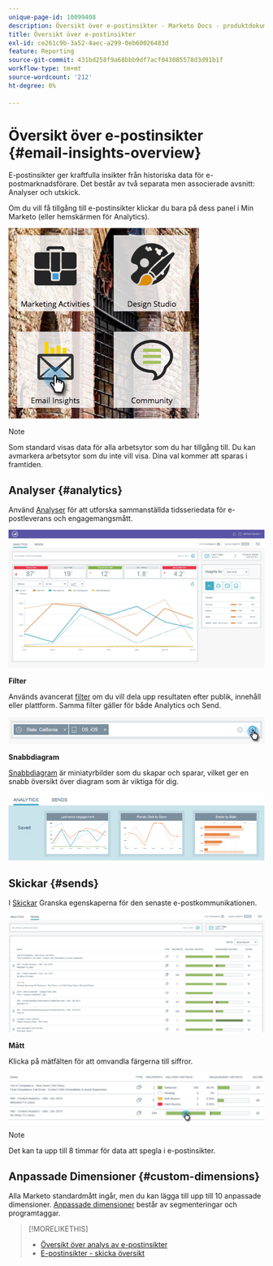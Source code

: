 ```yaml
---
unique-page-id: 10099408
description: Översikt över e-postinsikter - Marketo Docs - produktdokumentation
title: Översikt över e-postinsikter
exl-id: ce261c9b-3a52-4aec-a299-0eb60026483d
feature: Reporting
source-git-commit: 431bd258f9a68bbb9df7acf043085578d3d91b1f
workflow-type: tm+mt
source-wordcount: '212'
ht-degree: 0%

---
```


# Översikt över e-postinsikter {#email-insights-overview}

E-postinsikter ger kraftfulla insikter från historiska data för e-postmarknadsförare. Det består av två separata men associerade avsnitt: Analyser och utskick.

Om du vill få tillgång till e-postinsikter klickar du bara på dess panel i Min Marketo (eller hemskärmen för Analytics).

![](assets/icon.png)

>[!NOTE]
>
>Som standard visas data för alla arbetsytor som du har tillgång till. Du kan avmarkera arbetsytor som du inte vill visa. Dina val kommer att sparas i framtiden.

## Analyser {#analytics}

Använd [Analyser](/help/marketo/product-docs/reporting/email-insights/email-insights-analytics-overview.md) för att utforska sammanställda tidsseriedata för e-postleverans och engagemangsmått.

![](assets/emailanalytics.jpg)

**Filter**

Används avancerat [filter](/help/marketo/product-docs/reporting/email-insights/filtering-in-email-insights.md) om du vill dela upp resultaten efter publik, innehåll eller plattform. Samma filter gäller för både Analytics och Send.

![](assets/filter.png)

**Snabbdiagram**

[Snabbdiagram](/help/marketo/product-docs/reporting/email-insights/email-insights-quick-charts.md) är miniatyrbilder som du skapar och sparar, vilket ger en snabb översikt över diagram som är viktiga för dig.

![](assets/three.png)

## Skickar {#sends}

I [Skickar](/help/marketo/product-docs/reporting/email-insights/email-insights-sends-overview.md) Granska egenskaperna för den senaste e-postkommunikationen.

![](assets/two.png)

**Mått**

Klicka på mätfälten för att omvandla färgerna till siffror.

![](assets/delivery-metrics.png)

>[!NOTE]
>
>Det kan ta upp till 8 timmar för data att spegla i e-postinsikter.

## Anpassade Dimensioner {#custom-dimensions}

Alla Marketo standardmått ingår, men du kan lägga till upp till 10 anpassade dimensioner. [Anpassade dimensioner](/help/marketo/product-docs/reporting/email-insights/custom-dimensions-for-email-insights.md) består av segmenteringar och programtaggar.

>[!MORELIKETHIS]
>
>* [Översikt över analys av e-postinsikter](/help/marketo/product-docs/reporting/email-insights/email-insights-analytics-overview.md)
>* [E-postinsikter - skicka översikt](/help/marketo/product-docs/reporting/email-insights/email-insights-sends-overview.md)
